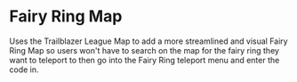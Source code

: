 # Fairy Ring Map
Uses the Trailblazer League Map to add a more streamlined and visual Fairy Ring Map so users won't have to search on the map for the fairy ring they want to teleport to then go into the Fairy Ring teleport menu and enter the code in.